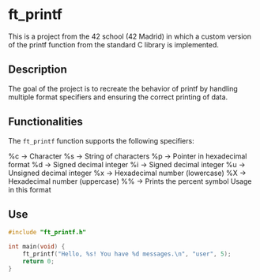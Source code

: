 # ft_printf

This is a project from the 42 school (42 Madrid) in which a custom version of the printf function from the standard C library is implemented.

## Description

The goal of the project is to recreate the behavior of printf by handling multiple format specifiers and ensuring the correct printing of data.

## Functionalities

The `ft_printf` function supports the following specifiers:

%c → Character
%s → String of characters
%p → Pointer in hexadecimal format
%d → Signed decimal integer
%i → Signed decimal integer
%u → Unsigned decimal integer
%x → Hexadecimal number (lowercase)
%X → Hexadecimal number (uppercase)
%% → Prints the percent symbol
Usage in this format

## Use

```c
#include "ft_printf.h"

int main(void) {
    ft_printf("Hello, %s! You have %d messages.\n", "user", 5);
    return 0;
}
```
